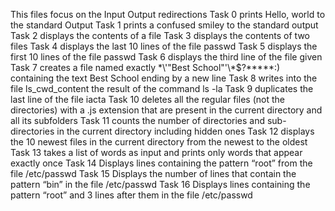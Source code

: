 This files focus on the Input Output redirections
Task 0 prints Hello, world to the standard Output
Task 1 prints a confused smiley to the standard output
Task 2 displays the contents of a file
Task 3 displays the contents of two files
Task 4 displays the last 10 lines of the file passwd
Task 5 displays the first 10 lines of the file passwd
Task 6 displays the third line of the file given
Task 7 creates a file named exactly \*\\'"Best School"\'\\*$\?\*\*\*\*\*:) containing the text Best School ending by a new line
Task 8 writes into the file ls_cwd_content the result of the command ls -la
Task 9 duplicates the last line of the file iacta
Task 10 deletes all the regular files (not the directories) with a .js extension that are present in the current directory and all its subfolders
Task 11 counts the number of directories and sub-directories in the current directory including hidden ones
Task 12 displays the 10 newest files in the current directory from the newest to the oldest
Task 13 takes a list of words as input and prints only words that appear exactly once
Task 14 Displays lines containing the pattern “root” from the file /etc/passwd
Task 15 Displays the number of lines that contain the pattern “bin” in the file /etc/passwd
Task 16 Displays lines containing the pattern “root” and 3 lines after them in the file /etc/passwd
